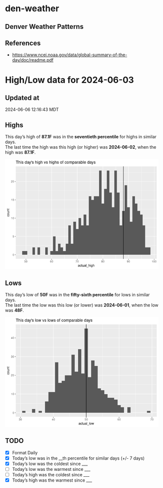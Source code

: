 

# den-weather

## Denver Weather Patterns

## References

- <https://www.ncei.noaa.gov/data/global-summary-of-the-day/doc/readme.pdf>

# High/Low data for 2024-06-03

## Updated at

2024-06-06 12:16:43 MDT

## Highs

This day’s high of **87.1F** was in the **seventieth percentile** for
highs in similar days.  
The last time the high was this high (or higher) was **2024-06-02**,
when the high was **87.1F**.

![](readme_files/figure-commonmark/unnamed-chunk-4-1.png)

## Lows

This day’s low of **50F** was in the **fifty-sixth percentile** for lows
in similar days.  
The last time the low was this low (or lower) was **2024-06-01**, when
the low was **48F**.

![](readme_files/figure-commonmark/unnamed-chunk-6-1.png)

## TODO

- [x] Format Daily
- [x] Today’s low was in the \_\_th percentile for similar days (+/- 7
  days)
- [x] Today’s low was the coldest since \_\_\_
- [ ] Today’s low was the warmest since \_\_\_
- [ ] Today’s high was the coldest since \_\_\_
- [x] Today’s high was the warmest since \_\_\_

